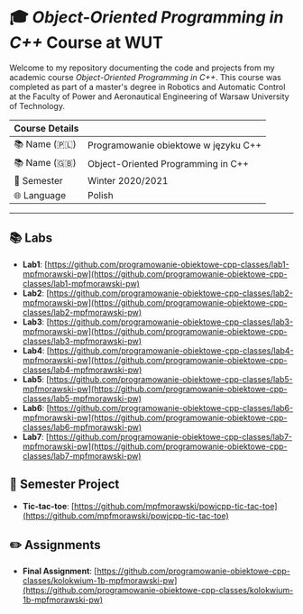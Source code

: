 # 🎓 _Object-Oriented Programming in C++_ Course at WUT

Welcome to my repository documenting the code and projects from my academic course _Object-Oriented Programming in C++_.
This course was completed as part of a master's degree in Robotics and Automatic Control at the Faculty of Power and Aeronautical Engineering of Warsaw University of Technology.

|**Course Details**||
|:--|---|
| 📚 Name (🇵🇱) | Programowanie obiektowe w języku C++ |
| 📚 Name (🇬🇧) | Object-Oriented Programming in C++ |
| 📅 Semester | Winter 2020/2021 |
| 🌐 Language | Polish |

---

## 📚 Labs

- **Lab1**: [https://github.com/programowanie-obiektowe-cpp-classes/lab1-mpfmorawski-pw](https://github.com/programowanie-obiektowe-cpp-classes/lab1-mpfmorawski-pw)
- **Lab2**: [https://github.com/programowanie-obiektowe-cpp-classes/lab2-mpfmorawski-pw](https://github.com/programowanie-obiektowe-cpp-classes/lab2-mpfmorawski-pw)
- **Lab3**: [https://github.com/programowanie-obiektowe-cpp-classes/lab3-mpfmorawski-pw](https://github.com/programowanie-obiektowe-cpp-classes/lab3-mpfmorawski-pw)
- **Lab4**: [https://github.com/programowanie-obiektowe-cpp-classes/lab4-mpfmorawski-pw](https://github.com/programowanie-obiektowe-cpp-classes/lab4-mpfmorawski-pw)
- **Lab5**: [https://github.com/programowanie-obiektowe-cpp-classes/lab5-mpfmorawski-pw](https://github.com/programowanie-obiektowe-cpp-classes/lab5-mpfmorawski-pw)
- **Lab6**: [https://github.com/programowanie-obiektowe-cpp-classes/lab6-mpfmorawski-pw](https://github.com/programowanie-obiektowe-cpp-classes/lab6-mpfmorawski-pw)
- **Lab7**: [https://github.com/programowanie-obiektowe-cpp-classes/lab7-mpfmorawski-pw](https://github.com/programowanie-obiektowe-cpp-classes/lab7-mpfmorawski-pw)


## 🏫 Semester Project

- **Tic-tac-toe**: [https://github.com/mpfmorawski/powjcpp-tic-tac-toe](https://github.com/mpfmorawski/powjcpp-tic-tac-toe)

## ✏️ Assignments

- **Final Assignment**: [https://github.com/programowanie-obiektowe-cpp-classes/kolokwium-1b-mpfmorawski-pw](https://github.com/programowanie-obiektowe-cpp-classes/kolokwium-1b-mpfmorawski-pw)
